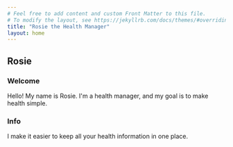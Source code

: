 ```yaml
---
# Feel free to add content and custom Front Matter to this file.
# To modify the layout, see https://jekyllrb.com/docs/themes/#overriding-theme-defaults
title: "Rosie the Health Manager"
layout: home
---
```


## Rosie

### Welcome

Hello! My name is Rosie. I'm a health manager, and my goal is to make health simple.

### Info

I make it easier to keep all your health information in one place.